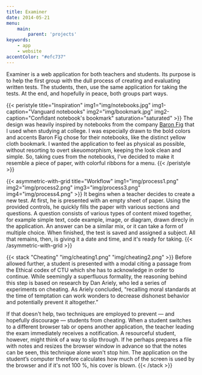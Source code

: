 ```yaml
---
title: Examiner
date: 2014-05-21
menu:
    main:
        parent: 'projects'
keywords:
    - app
    - website
accentColor: "#efc737"
---
```


Examiner is a web application for both teachers and students. Its purpose is to help the first group with the dull process of creating and evaluating written tests. The students, then, use the same application for taking the tests. At the end, and hopefully in peace, both groups part ways.

<!--more-->

{{< peristyle title="Inspiration" img1="img/notebooks.jpg" img1-caption="Vanguard notebooks" img2="img/bookmark.jpg" img2-caption="Confidant notebook's bookmark" saturation="saturated" >}}
The design was heavily inspired by notebooks from the company [Baron Fig](https://www.baronfig.com/) that I used when studying at college. I was especially drawn to the bold colors and accents Baron Fig chose for their notebooks, like the distinct yellow cloth bookmark. I wanted the application to feel as physical as possible, without resorting to overt skeuomorphism, keeping the look clean and simple. So, taking cues from the notebooks, I've decided to make it resemble a piece of paper, with colorful ribbons for a menu.
{{< /peristyle >}}

{{< asymmetric-with-grid title="Workflow" img1="img/process1.png" img2="img/process2.png" img3="img/process3.png" img4="img/process4.png" >}}
It begins when a teacher decides to create a new test. At first, he is presented with an empty sheet of paper. Using the provided controls, he quickly fills the paper with various sections and questions. A question consists of various types of content mixed together, for example simple text, code example, image, or diagram, drawn direcly in the application. An answer can be a similar mix, or it can take a form of multiple choice. When finished, the test is saved and assigned a subject. All that remains, then, is giving it a date and time, and it's ready for taking.
{{< /asymmetric-with-grid >}}

{{< stack "Cheating" "img/cheating1.png" "img/cheating2.png" >}}
Before allowed further, a student is presented with a modal citing a passage from the Ethical codex of CTU which she has to acknowledge in order to continue. While seemingly a superfluous formality, the reasoning behind this step is based on research by Dan Ariely, who led a series of experiments on cheating. As Ariely concluded, “recalling moral standards at the time of temptation can work wonders to decrease dishonest behavior and potentially prevent it altogether.”

If that doesn't help, two techniques are employed to prevent — and hopefully discourage — students from cheating. When a student switches to a different browser tab or opens another application, the teacher leading the exam immediately receives a notification. A resourceful student, however, might think of a way to slip through. If he perhaps prepares a file with notes and resizes the browser window in advance so that the notes can be seen, this technique alone won't stop him. The application on the student’s computer therefore calculates how much of the screen is used by the browser and if it's not 100&nbsp;%, his cover is blown.
{{< /stack >}}



